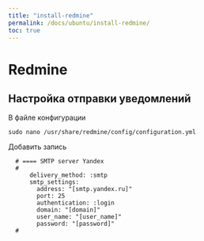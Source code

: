 ```yaml
---
title: "install-redmine"
permalink: /docs/ubuntu/install-redmine/
toc: true
---
```


# Redmine

## Настройка отправки уведомлений

В файле конфигурации
```
sudo nano /usr/share/redmine/config/configuration.yml
```

Добавить запись
```
  # ==== SMTP server Yandex
  #
      delivery_method: :smtp
      smtp_settings:
        address: "[smtp.yandex.ru]"
        port: 25
        authentication: :login
        domain: "[domain]"
        user_name: "[user_name]"
        password: "[password]"
  #
```
